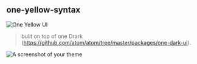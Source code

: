## one-yellow-syntax 


![One Yellow UI](https://i.ibb.co/zmsm4wT/Web-1280-1-2x.jpg)

> bulit on top of one Drark (https://github.com/atom/atom/tree/master/packages/one-dark-ui).






![A screenshot of your theme](https://f.cloud.github.com/assets/69169/2289498/4c3cb0ec-a009-11e3-8dbd-077ee11741e5.gif)
